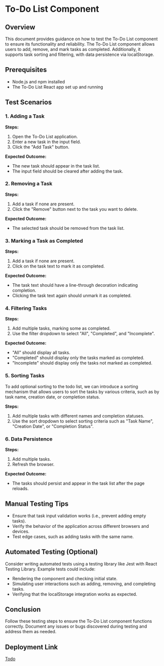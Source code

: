 # To-Do List Component

## Overview
This document provides guidance on how to test the To-Do List component to ensure its functionality and reliability. The To-Do List component allows users to add, remove, and mark tasks as completed. Additionally, it supports task sorting and filtering, with data persistence via localStorage.

## Prerequisites
- Node.js and npm installed
- The To-Do List React app set up and running

## Test Scenarios

### 1. Adding a Task
**Steps:**
1. Open the To-Do List application.
2. Enter a new task in the input field.
3. Click the "Add Task" button.

**Expected Outcome:**
- The new task should appear in the task list.
- The input field should be cleared after adding the task.

### 2. Removing a Task
**Steps:**
1. Add a task if none are present.
2. Click the "Remove" button next to the task you want to delete.

**Expected Outcome:**
- The selected task should be removed from the task list.

### 3. Marking a Task as Completed
**Steps:**
1. Add a task if none are present.
2. Click on the task text to mark it as completed.

**Expected Outcome:**
- The task text should have a line-through decoration indicating completion.
- Clicking the task text again should unmark it as completed.

### 4. Filtering Tasks
**Steps:**
1. Add multiple tasks, marking some as completed.
2. Use the filter dropdown to select "All", "Completed", and "Incomplete".

**Expected Outcome:**
- "All" should display all tasks.
- "Completed" should display only the tasks marked as completed.
- "Incomplete" should display only the tasks not marked as completed.

### 5. Sorting Tasks
To add optional sorting to the todo list, we can introduce a sorting mechanism that allows users to sort the tasks by various criteria, such as by task name, creation date, or completion status.

**Steps:**
1. Add multiple tasks with different names and completion statuses.
2. Use the sort dropdown to select sorting criteria such as "Task Name", "Creation Date", or "Completion Status".

### 6. Data Persistence
**Steps:**
1. Add multiple tasks.
2. Refresh the browser.

**Expected Outcome:**
- The tasks should persist and appear in the task list after the page reloads.

## Manual Testing Tips
- Ensure that task input validation works (i.e., prevent adding empty tasks).
- Verify the behavior of the application across different browsers and devices.
- Test edge cases, such as adding tasks with the same name.

## Automated Testing (Optional)
Consider writing automated tests using a testing library like Jest with React Testing Library. Example tests could include:
- Rendering the component and checking initial state.
- Simulating user interactions such as adding, removing, and completing tasks.
- Verifying that the localStorage integration works as expected.

## Conclusion
Follow these testing steps to ensure the To-Do List component functions correctly. Document any issues or bugs discovered during testing and address them as needed.


## Deployment Link
[Todo](https://lamba-todo.netlify.app/)
